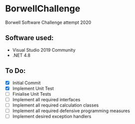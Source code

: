 # BorwellChallenge
Borwell Software Challenge attempt 2020

## Software used:
  - Visual Studio 2019 Community
  - .NET 4.8
  
## To Do:
  - [x] Initial Commit
  - [x] Implement Unit Test
  - [ ] Finialise Unit Tests
  - [ ] Implement all required interfaces
  - [ ] Implement all required calculation classes
  - [ ] Implement all required defensive programming measures
  - [ ] Implement desired exception handlers

